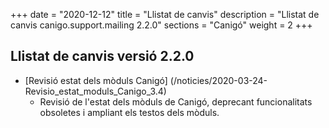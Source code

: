 +++
date        = "2020-12-12"
title       = "Llistat de canvis"
description = "Llistat de canvis canigo.support.mailing 2.2.0"
sections    = "Canigó"
weight		= 2
+++

## Llistat de canvis versió 2.2.0

- [Revisió estat dels mòduls Canigó] (/noticies/2020-03-24-Revisio_estat_moduls_Canigo_3.4)
   - Revisió de l'estat dels mòduls de Canigó, deprecant funcionalitats obsoletes i ampliant els testos dels mòduls.
